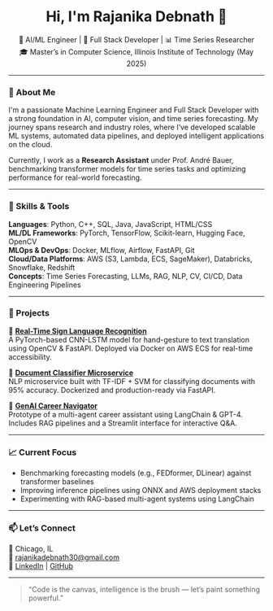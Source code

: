 <h1 align="center">Hi, I'm Rajanika Debnath 👋</h1>
<p align="center">
    🚀 AI/ML Engineer | 🤖 Full Stack Developer | 📊 Time Series Researcher <br>
    🎓 Master’s in Computer Science, Illinois Institute of Technology (May 2025)
</p>

---

### 🧠 About Me

I'm a passionate Machine Learning Engineer and Full Stack Developer with a strong foundation in AI, computer vision, and time series forecasting. My journey spans research and industry roles, where I’ve developed scalable ML systems, automated data pipelines, and deployed intelligent applications on the cloud.

Currently, I work as a **Research Assistant** under Prof. André Bauer, benchmarking transformer models for time series tasks and optimizing performance for real-world forecasting.

---

### 🔨 Skills & Tools

**Languages**: Python, C++, SQL, Java, JavaScript, HTML/CSS  
**ML/DL Frameworks**: PyTorch, TensorFlow, Scikit-learn, Hugging Face, OpenCV  
**MLOps & DevOps**: Docker, MLflow, Airflow, FastAPI, Git  
**Cloud/Data Platforms**: AWS (S3, Lambda, ECS, SageMaker), Databricks, Snowflake, Redshift  
**Concepts**: Time Series Forecasting, LLMs, RAG, NLP, CV, CI/CD, Data Engineering Pipelines

---

### 🚀 Projects

🔹 **[Real-Time Sign Language Recognition](#)**  
A PyTorch-based CNN-LSTM model for hand-gesture to text translation using OpenCV & FastAPI. Deployed via Docker on AWS ECS for real-time accessibility.

🔹 **[Document Classifier Microservice](#)**  
NLP microservice built with TF-IDF + SVM for classifying documents with 95% accuracy. Dockerized and production-ready via FastAPI.

🔹 **[GenAI Career Navigator](#)**  
Prototype of a multi-agent career assistant using LangChain & GPT-4. Includes RAG pipelines and a Streamlit interface for interactive Q&A.

---

### 📈 Current Focus

- Benchmarking forecasting models (e.g., FEDformer, DLinear) against transformer baselines  
- Improving inference pipelines using ONNX and AWS deployment stacks  
- Experimenting with RAG-based multi-agent systems using LangChain

---

### 📫 Let’s Connect

📍 Chicago, IL  
📧 [rajanikadebnath30@gmail.com](mailto:rajanikadebnath30@gmail.com)  
🔗 [LinkedIn](https://linkedin.com/in/rajanika-debnath) | [GitHub](https://github.com/RajanikaD)

---

> “Code is the canvas, intelligence is the brush — let’s paint something powerful.”

